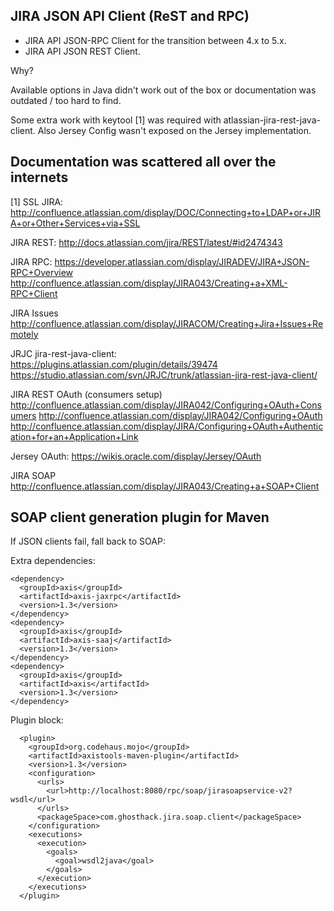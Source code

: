 JIRA JSON API Client (ReST and RPC)
-----------------------------------

* JIRA API JSON-RPC Client for the transition between 4.x to 5.x.
* JIRA API JSON REST Client.

Why?

Available options in Java didn't work out of the box or documentation was outdated / too hard to find.

Some extra work with keytool [1] was required with atlassian-jira-rest-java-client. Also Jersey Config wasn't exposed on the Jersey implementation.


Documentation was scattered all over the internets
--------------------------------------------------

[1] SSL JIRA:
http://confluence.atlassian.com/display/DOC/Connecting+to+LDAP+or+JIRA+or+Other+Services+via+SSL

JIRA REST:
http://docs.atlassian.com/jira/REST/latest/#id2474343

JIRA RPC:
https://developer.atlassian.com/display/JIRADEV/JIRA+JSON-RPC+Overview
http://confluence.atlassian.com/display/JIRA043/Creating+a+XML-RPC+Client

JIRA Issues
http://confluence.atlassian.com/display/JIRACOM/Creating+Jira+Issues+Remotely

JRJC jira-rest-java-client:
https://plugins.atlassian.com/plugin/details/39474
https://studio.atlassian.com/svn/JRJC/trunk/atlassian-jira-rest-java-client/

JIRA REST OAuth (consumers setup)
http://confluence.atlassian.com/display/JIRA042/Configuring+OAuth+Consumers
http://confluence.atlassian.com/display/JIRA042/Configuring+OAuth
http://confluence.atlassian.com/display/JIRA/Configuring+OAuth+Authentication+for+an+Application+Link

Jersey OAuth:
https://wikis.oracle.com/display/Jersey/OAuth

JIRA SOAP
http://confluence.atlassian.com/display/JIRA043/Creating+a+SOAP+Client


SOAP client generation plugin for Maven
---------------------------------------

If JSON clients fail, fall back to SOAP:

Extra dependencies:

    <dependency>
      <groupId>axis</groupId>
      <artifactId>axis-jaxrpc</artifactId>
      <version>1.3</version>
    </dependency>
    <dependency>
      <groupId>axis</groupId>
      <artifactId>axis-saaj</artifactId>
      <version>1.3</version>
    </dependency>
    <dependency>
      <groupId>axis</groupId>
      <artifactId>axis</artifactId>
      <version>1.3</version>
    </dependency>

Plugin block:

      <plugin>
        <groupId>org.codehaus.mojo</groupId>
        <artifactId>axistools-maven-plugin</artifactId>
        <version>1.3</version>
        <configuration>
          <urls>
            <url>http://localhost:8080/rpc/soap/jirasoapservice-v2?wsdl</url>
          </urls>
          <packageSpace>com.ghosthack.jira.soap.client</packageSpace>
        </configuration>
        <executions>
          <execution>
            <goals>
              <goal>wsdl2java</goal>
            </goals>
          </execution>
        </executions>
      </plugin>

